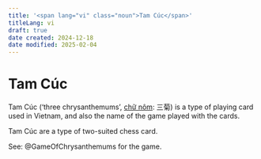 ```yaml
---
title: '<span lang="vi" class="noun">Tam Cúc</span>'
titleLang: vi
draft: true
date created: 2024-12-18
date modified: 2025-02-04
---
```

# <span lang="vi" class="noun">Tam Cúc</span>

<span lang="vi" class="noun">Tam Cúc</span> (‘three chrysanthemums’, [chữ nôm](https://en.wikipedia.org/wiki/Ch%E1%BB%AF_N%C3%B4m): <span lang="vi-Hani" class="aka">三菊</span>) is a type of playing card used in Vietnam, and also the name of the game played with the cards.

<span lang="vi" class="noun">Tam Cúc</span> are a type of two-suited chess card.

See: @GameOfChrysanthemums for the game.
